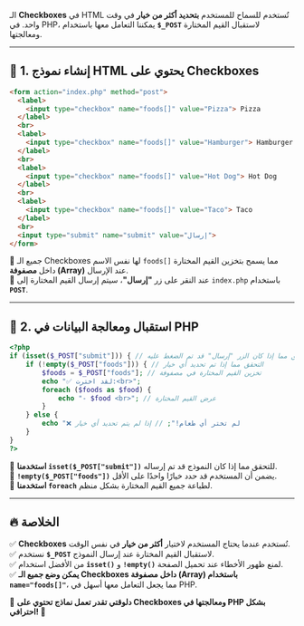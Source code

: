 
الـ **Checkboxes** في HTML تُستخدم للسماح للمستخدم **بتحديد أكثر من خيار** في وقت واحد. في PHP، يمكننا التعامل معها باستخدام **`$_POST`** لاستقبال القيم المختارة ومعالجتها.

---

## **📌 1. إنشاء نموذج HTML يحتوي على Checkboxes**

```html
<form action="index.php" method="post">
  <label>
    <input type="checkbox" name="foods[]" value="Pizza"> Pizza
  </label>
  <br>
  <label>
    <input type="checkbox" name="foods[]" value="Hamburger"> Hamburger
  </label>
  <br>
  <label>
    <input type="checkbox" name="foods[]" value="Hot Dog"> Hot Dog
  </label>
  <br>
  <label>
    <input type="checkbox" name="foods[]" value="Taco"> Taco
  </label>
  <br>
  <input type="submit" name="submit" value="إرسال">
</form>
```

🔹 جميع الـ Checkboxes لها نفس الاسم `foods[]` مما يسمح بتخزين القيم المختارة داخل **مصفوفة (Array)** عند الإرسال.  
🔹 عند النقر على زر **"إرسال"**، سيتم إرسال القيم المختارة إلى `index.php` باستخدام **`POST`**.

---

## **📌 2. استقبال ومعالجة البيانات في PHP**

```php
<?php
if (isset($_POST["submit"])) { // التحقق مما إذا كان الزر "إرسال" قد تم الضغط عليه
    if (!empty($_POST["foods"])) { // التحقق مما إذا تم تحديد أي خيار
        $foods = $_POST["foods"]; // تخزين القيم المختارة في مصفوفة
        echo "✅ لقد اخترت:<br>";
        foreach ($foods as $food) {
            echo "- $food <br>"; // عرض القيم المختارة
        }
    } else {
        echo "❌ لم تختر أي طعام!"; // إذا لم يتم تحديد أي خيار
    }
}
?>
```

🔹 **استخدمنا `isset($_POST["submit"])`** للتحقق مما إذا كان النموذج قد تم إرساله.  
🔹 **`!empty($_POST["foods"])`** يضمن أن المستخدم قد حدد خيارًا واحدًا على الأقل.  
🔹 **استخدمنا `foreach`** لطباعة جميع القيم المختارة بشكل منظم.

---

## **🔥 الخلاصة**

✅ **Checkboxes** تُستخدم عندما يحتاج المستخدم لاختيار **أكثر من خيار** في نفس الوقت.  
✅ نستخدم **`$_POST`** لاستقبال القيم المختارة عند إرسال النموذج.  
✅ من الأفضل استخدام **`isset()`** و **`!empty()`** لمنع ظهور الأخطاء عند تحميل الصفحة.  
✅ **يمكن وضع جميع الـ Checkboxes داخل مصفوفة (Array) باستخدام `name="foods[]"`**، مما يجعل التعامل معها أسهل في PHP.

🚀 **دلوقتي تقدر تعمل نماذج تحتوي على Checkboxes ومعالجتها في PHP بشكل احترافي! 🎯**
